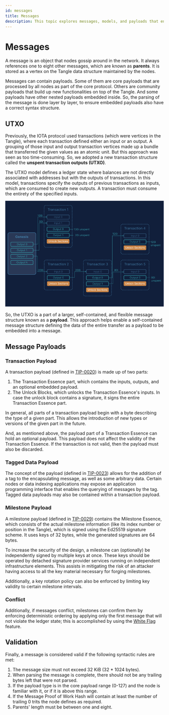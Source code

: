 ```yaml
---
id: messages
title: Messages
description: This topic explores messages, models, and payloads that encompass the transfer of data within the Tangle.
---
```


# Messages

A message is an object that nodes gossip around in the network. It always references one to eight other messages, which are known as **parents**. It is stored as a vertex on the Tangle data structure maintained by the nodes.

Messages can contain payloads. Some of them are core payloads that are processed by all nodes as part of the core protocol. Others are community payloads that build up new functionalities on top of the Tangle. And some payloads have other nested payloads embedded inside. So, the parsing of the message is done layer by layer, to ensure embedded payloads also have a correct syntax structure.

## UTXO

Previously, the IOTA protocol used transactions (which were vertices in the Tangle), where each transaction defined either an input or an output. A grouping of those input and output transaction vertices made up a bundle that transferred the given values as an atomic unit. But this approach was seen as too time-consuming. So, we adopted a new transaction structure called the **unspent transaction outputs (UTXO)**.

The UTXO model defines a ledger state where balances are not directly associated with addresses but with the outputs of transactions. In this model, transactions specify the outputs of previous transactions as inputs, which are consumed to create new outputs. A transaction must consume the entirety of the specified inputs.

![utxo-model](/img/learn/about-iota/utxo.png)

So, the UTXO is a part of a larger, self-contained, and flexible message structure known as a **payload**. This approach helps enable a self-contained message structure defining the data of the entire transfer as a payload to be embedded into a message.

## Message Payloads

### Transaction Payload

A transaction payload (defined in [TIP-0020](https://github.com/lzpap/tips/blob/tx-updates/tips/TIP-0020/tip-0020.md)) is made up of two parts:

1. The Transaction Essence part, which contains the inputs, outputs, and an optional embedded payload.
2. The Unlock Blocks, which unlocks the Transaction Essence's inputs. In case the unlock block contains a signature, it signs the entire Transaction Essence part.

In general, all parts of a transaction payload begin with a byte describing the type of a given part. This allows the introduction of new types or versions of the given part in the future.

And, as mentioned above, the payload part of a Transaction Essence can hold an optional payload. This payload does not affect the validity of the Transaction Essence. If the transaction is not valid, then the payload must also be discarded.

### Tagged Data Payload

The concept of the payload (defined in [TIP-0023](https://github.com/Wollac/protocol-rfcs/blob/tagged-data/tips/TIP-0023/tip-0023.md)) allows for the addition of a tag to the encapsulating message, as well as some arbitrary data. Certain nodes or data indexing applications may expose an application programming interface that enables the querying of messages by the tag. Tagged data payloads may also be contained within a transaction payload.

### Milestone Payload

A milestone payload (defined in [TIP-0029](https://github.com/iotaledger/tips/blob/milestone-with-signature-blocks/tips/TIP-0029/tip-0029.md)) contains the Milestone Essence, which consists of the actual milestone information (like its index number or position in the Tangle), which is signed using the Ed25519 signature scheme. It uses keys of 32 bytes, while the generated signatures are 64 bytes.

To increase the security of the design, a milestone can (optionally) be independently signed by multiple keys at once. These keys should be operated by detached signature provider services running on independent infrastructure elements. This assists in mitigating the risk of an attacker having access to all the key material necessary for forging milestones.

Additionally, a key rotation policy can also be enforced by limiting key validity to certain milestone intervals.

### Conflict

Additionally, if messages conflict, milestones can confirm them by enforcing deterministic ordering by applying only the first message that will not violate the ledger state; this is accomplished by using the [White Flag](https://govern.iota.org/t/conflict-white-flag-mitigate-conflict-spamming-by-ignoring-conflicts/233) feature.

## Validation

Finally, a message is considered valid if the following syntactic rules are met:

1. The message size must not exceed 32 KiB (32 \* 1024 bytes).
2. When parsing the message is complete, there should not be any trailing bytes left that were not parsed.
3. If the payload type is in the core payload range (0-127) and the node is familiar with it, or if it is above this range.
4. If the Message Proof of Work Hash will contain at least the number of trailing 0 trits the node defines as required.
5. Parents' length must be between one and eight.
